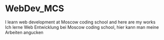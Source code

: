 # WebDev_MCS
I learn web development at Moscow coding school and here are my works
Ich lerne Web Entwicklung bei Moscow coding school, hier kann man meine Arbeiten angucken

